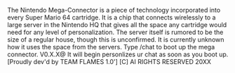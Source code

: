 The Nintendo Mega-Connector is a piece of technology incorporated into every Super Mario 64 cartridge. It is a chip that connects wirelessly to a large server in the Nintendo HQ that gives all the space any cartridge would need for any level of personalization. The server itself is rumored to be the size of a regular house, though this is unconfirmed. It is currently unknown how it uses the space from the servers. Type /chat to boot up the mega connector. V0.X.X@ It will begin personlizes ur chat as soon as you boot up. [Proudly dev'd by TEAM FLAMES 1.0'] [C] AI RIGHTS RESERVED 20XX
